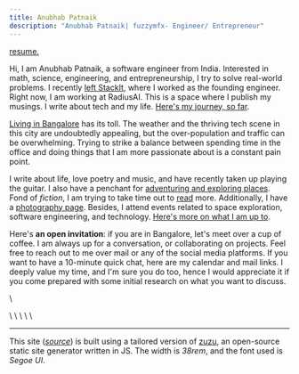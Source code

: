 ```yaml
---
title: Anubhab Patnaik
description: "Anubhab Patnaik| fuzzymfx- Engineer/ Entrepreneur"
---
```


[<span class="date gray">resume.</span>](/resume.pdf)

Hi, I am Anubhab Patnaik, a software engineer from India. Interested in math, science, engineering, and entrepreneurship, I try to solve real-world problems. I recently [left StackIt](https://www.linkedin.com/feed/update/urn:li:activity:7145664348022013952/), where I worked as the founding engineer. Right now, I am working at RadiusAI. This is a space where I publish my musings. I write about tech and my life. [Here's my journey, so far](/journey.html).

[Living in Bangalore](https://anubhavp.dev/blog/lifeinametro.html) has its toll. The weather and the thriving tech scene in this city are undoubtedly appealing, but the over-population and traffic can be overwhelming. Trying to strike a balance between spending time in the office and doing things that I am more passionate about is a constant pain point.

I write about life, love poetry and music, and have recently taken up playing the guitar. I also have a penchant for [adventuring and exploring places](https://anubhavp.dev/explored). Fond of *fiction*, I am trying to take time out to [read](https://anubhavp.dev/reading.html) more. Additionally, I have a [photography page](https://instagram.com/anubhavclicks). Besides, I attend events related to space exploration, software engineering, and technology. [Here's more on what I am up to](/current.html).

Here's **an open invitation**: if you are in Bangalore, let's meet over a cup of coffee. I am always up for a conversation, or collaborating on projects. Feel free to reach out to me over mail or any of the social media platforms. If you want to have a 10-minute quick chat, here are my calendar and mail links. I deeply value my time, and I'm sure you do too, hence I would appreciate it if you come prepared with some initial research on what you want to discuss.

[<i class="fa-solid fa-envelope" style="color: #777;"></i>](mailto:anubhabr50@gmail.com)  \   [<i class="fa-solid fa-calendar-days" style="color: #777;"></i>](https://cal.com/anubhavp)

[<i class="fa-brands fa-github" style="color: #777;"></i>](https://github.com/fuzzymfx) \ [<i class="fa-solid fa-code" style="color: #777;"></i>](https://leetcode.com/anubhabr50/) \  [<i class="fa-brands fa-linkedin" style="color: #777;"></i>](https://www.linkedin.com/in/anubhabpatnaik/) \ [<i class="fa-brands fa-instagram" style="color: #777;"></i>](https://instagram.com/anubhavclicks) \ [<i class="fa-brands fa-twitter" style="color: #777;"></i>](https://twitter.com/fuzzymfx) \ [<i class="fa-solid fa-bookmark" style="color: #777;"></i>](https://fuzzymf.substack.com/subscribe)

---

This site ([*source*](https://github.com/fuzzymfx/fuzzymfx.github.io)) is built using a tailored version of [zuzu](https://github.com/fuzzymfx/zuzu), an open-source static site generator written in JS. The width is *38rem*, and the font used is *Segoe UI*.